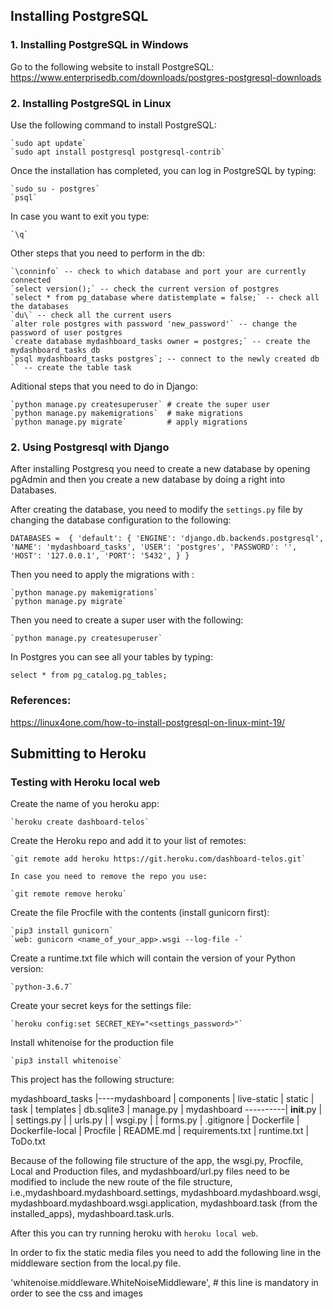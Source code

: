 ## Installing PostgreSQL

### 1. Installing PostgreSQL in Windows

Go to the following website to install PostgreSQL: https://www.enterprisedb.com/downloads/postgres-postgresql-downloads

### 2. Installing PostgreSQL in Linux

Use the following command to install PostgreSQL:

    `sudo apt update`
    `sudo apt install postgresql postgresql-contrib`

Once the installation has completed, you can log in PostgreSQL by typing:

    `sudo su - postgres`
    `psql`

In case you want to exit you type:

    `\q`


Other steps that you need to perform in the db:

    `\conninfo` -- check to which database and port your are currently connected
    `select version();` -- check the current version of postgres
    `select * from pg_database where datistemplate = false;` -- check all the databases
    `du\` -- check all the current users
    `alter role postgres with password 'new_password'` -- change the password of user postgres
    `create database mydashboard_tasks owner = postgres;` -- create the mydashboard_tasks db
    `psql mydashboard_tasks postgres`; -- connect to the newly created db
    `` -- create the table task

Aditional steps that you need to do in Django:

    `python manage.py createsuperuser` # create the super user
    `python manage.py makemigrations`  # make migrations
    `python manage.py migrate`         # apply migrations


### 2. Using Postgresql with Django

After installing Postgresq you need to create a new database by opening pgAdmin and then you create a new 
database by doing a right into Databases. 

After creating the database, you need to modify the `settings.py` file by changing the database configuration
to the following:

`DATABASES = 
    {
    'default': {
        'ENGINE': 'django.db.backends.postgresql',
        'NAME': 'mydashboard_tasks',
        'USER': 'postgres',
        'PASSWORD': '', 
        'HOST': '127.0.0.1',
        'PORT': '5432',
    }
}`   

Then you need to apply the migrations with :
    
    `python manage.py makemigrations`
    `python manage.py migrate`
    
Then you need to create a super user with the following:

    `python manage.py createsuperuser`

In Postgres you can see all your tables by typing:  

`select * from pg_catalog.pg_tables;`



### References:

https://linux4one.com/how-to-install-postgresql-on-linux-mint-19/


## Submitting to Heroku


### Testing with Heroku local web

Create the name of you heroku app:

    `heroku create dashboard-telos`

Create the Heroku repo and add it to your list of remotes:

    `git remote add heroku https://git.heroku.com/dashboard-telos.git`

    In case you need to remove the repo you use:

    `git remote remove heroku`

Create the file Procfile with the contents (install gunicorn first):

    `pip3 install gunicorn`
    `web: gunicorn <name_of_your_app>.wsgi --log-file -`

Create a runtime.txt file which will contain the version of your Python version:

    `python-3.6.7`

Create your secret keys for the settings file:

    `heroku config:set SECRET_KEY="<settings_password>"`

 Install whitenoise for the production file

    `pip3 install whitenoise`

 This project has the following structure:

 mydashboard_tasks
    |----mydashboard
            | components
            | live-static
            | static
            | task
            | templates
            | db.sqlite3
            | manage.py
            | mydashboard ----------| __init__.py
            |                       | settings.py
            |                       | urls.py
            |                       | wsgi.py
            |                       | forms.py
            | .gitignore
            | Dockerfile
            | Dockerfile-local
            | Procfile
            | README.md
            | requirements.txt
            | runtime.txt
            | ToDo.txt

 Because of the following file structure of the app, the wsgi.py, Procfile, Local and Production files, and mydashboard/url.py files
 need to be modified to include the new route of the file structure, i.e.,mydashboard.mydashboard.settings, mydashboard.mydashboard.wsgi,
 mydashboard.mydashboard.wsgi.application, mydashboard.task (from the installed_apps), mydashboard.task.urls.

After this you can try running heroku with `heroku local web`.

In order to fix the static media files you need to add the following line in the middleware section from the local.py file.

'whitenoise.middleware.WhiteNoiseMiddleware', # this line is mandatory in order to see the css and images